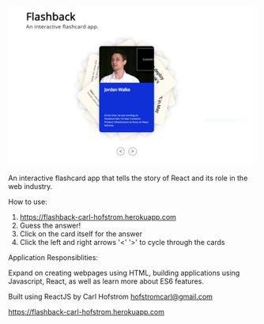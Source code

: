 ![](images/Flashback2.PNG)

An interactive flashcard app that tells the story of React and its role in the web industry.

How to use:

1) https://flashback-carl-hofstrom.herokuapp.com
2) Guess the answer!
3) Click on the card itself for the answer
2) Click the left and right arrows '<' '>' to cycle through the cards



Application Responsiblities:

Expand on creating webpages using HTML, building applications using Javascript, React, as well as learn
more about ES6 features. 







Built using ReactJS by
Carl Hofstrom hofstromcarl@gmail.com



https://flashback-carl-hofstrom.herokuapp.com



